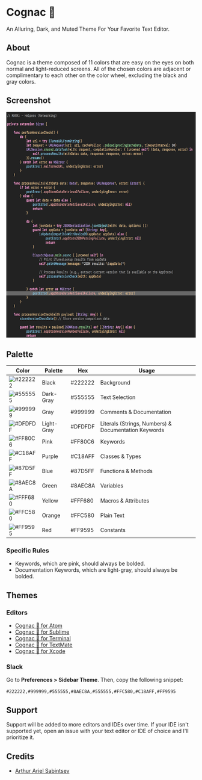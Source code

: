 # Cognac 🥃
An Alluring, Dark, and Muted Theme For Your Favorite Text Editor.

## About
Cognac is a theme composed of 11 colors that are easy on the eyes on both normal and light-reduced screens. All of the chosen colors are adjacent or complimentary to each other on the color wheel, excluding the black and gray colors.

## Screenshot
<img src="Example.png" height="600">


## Palette

Color | Palette | Hex | Usage
--- | --- | --- | ---
![#222222](https://placehold.it/15/222222/222222?text=+) | Black      | #222222 | Background
![#555555](https://placehold.it/15/555555/555555?text=+) | Dark-Gray  | #555555 | Text Selection
![#999999](https://placehold.it/15/999999/999999?text=+) | Gray       | #999999 | Comments & Documentation
![#DFDFDF](https://placehold.it/15/DFDFDF/DFDFDF?text=+) | Light-Gray | #DFDFDF | Literals (Strings, Numbers) & Documentation Keywords
![#FF80C6](https://placehold.it/15/FF80C6/FF80C6?text=+) | Pink       | #FF80C6 | Keywords
![#C18AFF](https://placehold.it/15/C18AFF/C18AFF?text=+) | Purple     | #C18AFF | Classes & Types
![#87D5FF](https://placehold.it/15/87D5FF/87D5FF?text=+) | Blue       | #87D5FF | Functions & Methods
![#8AEC8A](https://placehold.it/15/8AEC8A/8AEC8A?text=+) | Green      | #8AEC8A | Variables
![#FFF680](https://placehold.it/15/FFF680/FFF680?text=+) | Yellow     | #FFF680 | Macros & Attributes
![#FFC580](https://placehold.it/15/FFC580/FFC580?text=+) | Orange     | #FFC580 | Plain Text
![#FF9595](https://placehold.it/15/FF9595/FF9595?text=+) | Red        | #FF9595 | Constants

### Specific Rules
- Keywords, which are pink, should always be bolded.
- Documentation Keywords, which are light-gray, should always be bolded.

## Themes
### Editors
- [Cognac 🥃 for Atom](https://github.com/ArtSabintsev/Cognac-Atom)
- [Cognac 🥃 for Sublime](https://github.com/ArtSabintsev/Cognac-Sublime)
- [Cognac 🥃 for Terminal](https://github.com/ArtSabintsev/Cognac-Terminal)
- [Cognac 🥃 for TextMate](https://github.com/ArtSabintsev/Cognac-TextMate)
- [Cognac 🥃 for Xcode](https://github.com/ArtSabintsev/Cognac-Xcode)

### Slack
Go to **Preferences > Sidebar Theme**. Then, copy the following snippet:
```
#222222,#999999,#555555,#8AEC8A,#555555,#FFC580,#C18AFF,#FF9595
```

## Support
Support will be added to more editors and IDEs over time. If your IDE isn't supported yet, open an issue with your text editor or IDE of choice and I'll prioritize it.

## Credits
- [Arthur Ariel Sabintsev](http://www.sabintsev.com/)
